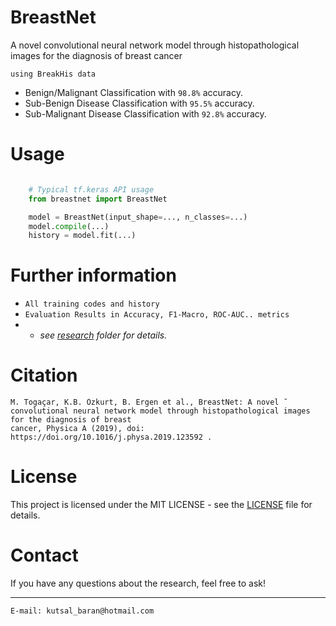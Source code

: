 # BreastNet
A novel convolutional neural network model through histopathological images for the diagnosis of breast cancer

```using BreakHis data```
- Benign/Malignant Classification with ```98.8%``` accuracy.
- Sub-Benign Disease Classification with ```95.5%``` accuracy.
- Sub-Malignant Disease Classification with ```92.8%``` accuracy.

# Usage
``` python

    # Typical tf.keras API usage
    from breastnet import BreastNet

    model = BreastNet(input_shape=..., n_classes=...)
    model.compile(...)
    history = model.fit(...)
```

# Further information
- ```All training codes and history```
- ```Evaluation Results in Accuracy, F1-Macro, ROC-AUC.. metrics```
- - *see <a href="research">research</a> folder for details.*

# Citation
```
M. Togaçar, K.B. Özkurt, B. Ergen et al., BreastNet: A novel ˘
convolutional neural network model through histopathological images for the diagnosis of breast
cancer, Physica A (2019), doi: https://doi.org/10.1016/j.physa.2019.123592 .
```

# License 
This project is licensed under the MIT LICENSE - see the <a href="LICENSE">LICENSE</a> file for details.

# Contact
If you have any questions about the research, feel free to ask! 
<hr>

```
E-mail: kutsal_baran@hotmail.com
```
